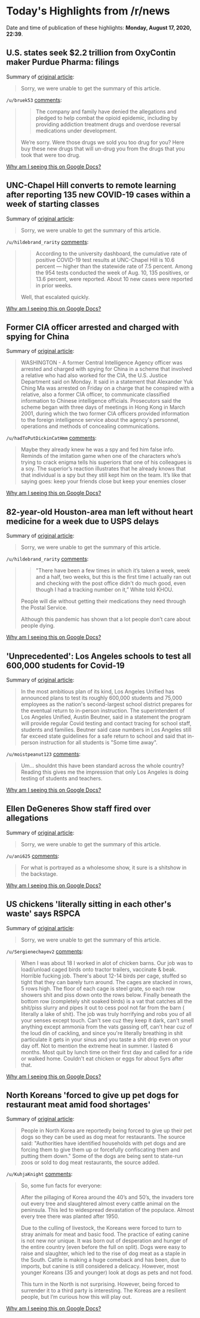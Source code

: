 # Today's Highlights from /r/news

Date and time of publication of these highlights: **Monday, August 17, 2020, 22:39**.

## U.S. states seek $2.2 trillion from OxyContin maker Purdue Pharma: filings

Summary of [original article](https://www.reuters.com/article/us-purdue-pharma-investigations-opioids/u-s-states-seek-2-2-trillion-from-oxycontin-maker-purdue-pharma-filings-idUSKCN25D2EG?il=0):

> Sorry, we were unable to get the summary of this article.

`/u/bruek53` [comments](https://www.reddit.com/r/news/comments/ibmp4f/us_states_seek_22_trillion_from_oxycontin_maker/):

> >	The company and family have denied the allegations and pledged to help combat the opioid epidemic, including by providing addiction treatment drugs and overdose reversal medications under development.
> 
> We’re sorry. Were those drugs we sold you too drug for you? Here buy these new drugs that will un-drug you from the drugs that you took that were too drug.

[Why am I seeing this on Google Docs?](https://docs.google.com/document/d/1Dc6We63vOXIZsc0op-Bt4abqkYjXzOigalQqFxmvvbM/edit?usp=sharing)

## UNC-Chapel Hill converts to remote learning after reporting 135 new COVID-19 cases within a week of starting classes

Summary of [original article](https://www.nbcnews.com/news/us-news/unc-chapel-hill-converts-remote-learning-after-reporting-135-new-n1236977):

> Sorry, we were unable to get the summary of this article.

`/u/hildebrand_rarity` [comments](https://www.reddit.com/r/news/comments/iblx1r/uncchapel_hill_converts_to_remote_learning_after/):

> >According to the university dashboard, the cumulative rate of positive COVID-19 test results at UNC-Chapel Hill is 10.6 percent — higher than the statewide rate of 7.5 percent. Among the 954 tests conducted the week of Aug. 10, 135 positives, or 13.6 percent, were reported. About 10 new cases were reported in prior weeks.
> 
> Well, that escalated quickly.

[Why am I seeing this on Google Docs?](https://docs.google.com/document/d/1Dc6We63vOXIZsc0op-Bt4abqkYjXzOigalQqFxmvvbM/edit?usp=sharing)

## Former CIA officer arrested and charged with spying for China

Summary of [original article](https://www.reuters.com/article/us-usa-china-spy/former-cia-officer-arrested-and-charged-with-spying-for-china-idUSKCN25D2H1):

> WASHINGTON - A former Central Intelligence Agency officer was arrested and charged with spying for China in a scheme that involved a relative who had also worked for the CIA, the U.S. Justice Department said on Monday. It said in a statement that Alexander Yuk Ching Ma was arrested on Friday on a charge that he conspired with a relative, also a former CIA officer, to communicate classified information to Chinese intelligence officials. Prosecutors said the scheme began with three days of meetings in Hong Kong in March 2001, during which the two former CIA officers provided information to the foreign intelligence service about the agency's personnel, operations and methods of concealing communications.

`/u/hadToPutDickinCatHmm` [comments](https://www.reddit.com/r/news/comments/ibohxe/former_cia_officer_arrested_and_charged_with/):

> Maybe they already knew he was a spy and fed him false info. Reminds of the imitation game when one of the characters who’s trying to crack enigma tells his superiors that one of his colleagues is a soy. The superior’s reaction illustrates that he already knows that that individual is a spy but they still kept him on the team. It’s like that saying goes: keep your friends close but keep your enemies closer

[Why am I seeing this on Google Docs?](https://docs.google.com/document/d/1Dc6We63vOXIZsc0op-Bt4abqkYjXzOigalQqFxmvvbM/edit?usp=sharing)

## 82-year-old Houston-area man left without heart medicine for a week due to USPS delays

Summary of [original article](http://cbsaustin.com/news/local/82-year-old-houston-area-man-left-without-heart-medicine-for-a-week-due-to-usps-delays):

> Sorry, we were unable to get the summary of this article.

`/u/hildebrand_rarity` [comments](https://www.reddit.com/r/news/comments/ibf3s1/82yearold_houstonarea_man_left_without_heart/):

> >	"There have been a few times in which it’s taken a week, week and a half, two weeks, but this is the first time I actually ran out and checking with the post office didn't do much good, even though I had a tracking number on it,” White told KHOU.
> 
> People will die without getting their medications they need through the Postal Service. 
> 
> Although this pandemic has shown that a lot people don’t care about people dying.

[Why am I seeing this on Google Docs?](https://docs.google.com/document/d/1Dc6We63vOXIZsc0op-Bt4abqkYjXzOigalQqFxmvvbM/edit?usp=sharing)

## 'Unprecedented': Los Angeles schools to test all 600,000 students for Covid-19

Summary of [original article](https://www.theguardian.com/us-news/2020/aug/17/los-angeles-schools-covid-19-tests):

> In the most ambitious plan of its kind, Los Angeles Unified has announced plans to test its roughly 600,000 students and 75,000 employees as the nation's second-largest school district prepares for the eventual return to in-person instruction. The superintendent of Los Angeles Unified, Austin Beutner, said in a statement the program will provide regular Covid testing and contact tracing for school staff, students and families. Beutner said case numbers in Los Angeles still far exceed state guidelines for a safe return to school and said that in-person instruction for all students is "Some time away".

`/u/moistpeanut123` [comments](https://www.reddit.com/r/news/comments/ibqi1f/unprecedented_los_angeles_schools_to_test_all/):

> Um...  shouldnt this have been standard across the whole country? Reading this gives me the impression that only Los Angeles is doing testing of students and teachers.

[Why am I seeing this on Google Docs?](https://docs.google.com/document/d/1Dc6We63vOXIZsc0op-Bt4abqkYjXzOigalQqFxmvvbM/edit?usp=sharing)

## Ellen DeGeneres Show staff fired over allegations

Summary of [original article](https://www.bbc.co.uk/news/world-us-canada-53815705):

> Sorry, we were unable to get the summary of this article.

`/u/ani625` [comments](https://www.reddit.com/r/news/comments/ibscr3/ellen_degeneres_show_staff_fired_over_allegations/):

> For what is portrayed as a wholesome show, it sure is a shitshow in the backstage.

[Why am I seeing this on Google Docs?](https://docs.google.com/document/d/1Dc6We63vOXIZsc0op-Bt4abqkYjXzOigalQqFxmvvbM/edit?usp=sharing)

## US chickens 'literally sitting in each other's waste' says RSPCA

Summary of [original article](https://www.theguardian.com/environment/2020/aug/17/us-chickens-literally-sitting-in-each-others-waste-says-rspca-brexit):

> Sorry, we were unable to get the summary of this article.

`/u/Sergienechayev2` [comments](https://www.reddit.com/r/news/comments/ibfeys/us_chickens_literally_sitting_in_each_others/):

> When I was about 18 I worked in alot of chicken barns. Our job was to load/unload caged birds onto tractor trailers, vaccinate & beak. Horrible fucking job. There's about 12-14 birds per cage, stuffed so tight that they can barely turn around. The cages are stacked in rows, 5 rows high. The floor of each cage is steel grate, so each row showers shit and piss down onto the rows below. Finally beneath the bottom row (completely shit soaked birds) is a vat that catches all the shit/piss slurry and pipes it out to cess pool not far from the barn ( literally a lake of shit). The job was truly horrifying and robs you of all your senses except touch. Can't see cuz they keep it dark, can't smell anything except ammonia from the vats gassing off, can't hear cuz of the loud din of cackling, and since you're literally breathing in shit particulate it gets in your sinus and you taste a shit drip even on your day off. Not to mention the extreme heat in summer. I lasted 6 months. Most quit by lunch time on their first day and called for a ride or walked home. Couldn't eat chicken or eggs for about 5yrs after that.

[Why am I seeing this on Google Docs?](https://docs.google.com/document/d/1Dc6We63vOXIZsc0op-Bt4abqkYjXzOigalQqFxmvvbM/edit?usp=sharing)

## North Koreans 'forced to give up pet dogs for restaurant meat amid food shortages'

Summary of [original article](https://news.sky.com/story/north-koreans-forced-to-give-up-pet-dogs-for-restaurant-meat-amid-food-shortages-12051212):

> People in North Korea are reportedly being forced to give up their pet dogs so they can be used as dog meat for restaurants. The source said: "Authorities have identified households with pet dogs and are forcing them to give them up or forcefully confiscating them and putting them down." Some of the dogs are being sent to state-run zoos or sold to dog meat restaurants, the source added.

`/u/KuhjaKnight` [comments](https://www.reddit.com/r/news/comments/ibjolc/north_koreans_forced_to_give_up_pet_dogs_for/):

> So, some fun facts for everyone:
> 
> After the pillaging of Korea around the 40’s and 50’s, the invaders tore out every tree and slaughtered almost every cattle animal on the peninsula. This led to widespread devastation of the populace. Almost every tree there was planted after 1950.
> 
> Due to the culling of livestock, the Koreans were forced to turn to stray animals for meat and basic food. The practice of eating canine is not new nor unique. It was born out of desperation and hunger of the entire country (even before the full on split). Dogs were easy to raise and slaughter, which led to the rise of dog meat as a staple in the South. Cattle is making a huge comeback and has been, due to imports, but canine is still considered a delicacy. However, most younger Koreans (35 and younger) look at dogs as pets and not food.
> 
> This turn in the North is not surprising. However, being forced to surrender it to a third party is interesting. The Koreas are a resilient people, but I’m curious how this will play out.

[Why am I seeing this on Google Docs?](https://docs.google.com/document/d/1Dc6We63vOXIZsc0op-Bt4abqkYjXzOigalQqFxmvvbM/edit?usp=sharing)


